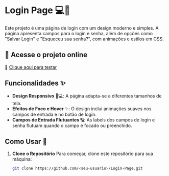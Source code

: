 # Login Page 💻🔐

Este projeto é uma página de login com um design moderno e simples. A página apresenta campos para o login e senha, além de opções como "Salvar Login" e "Esqueceu sua senha?", com animações e estilos em CSS.

## 🚀 Acesse o projeto online

🔗 [Clique aqui para testar](https://darwingaz.github.io/Password-Strenght/)


## Funcionalidades ✨

- **Design Responsivo** 📱💻: A página adapta-se a diferentes tamanhos de tela.
- **Efeitos de Foco e Hover** ✨: O design inclui animações suaves nos campos de entrada e no botão de login.
- **Campos de Entrada Flutuantes** 🔠: As labels dos campos de login e senha flutuam quando o campo é focado ou preenchido.

## Como Usar 🚀

1. **Clone o Repositório** 
   Para começar, clone este repositório para sua máquina:
   ```bash
   git clone https://github.com/<seu-usuario>/Login-Page.git
